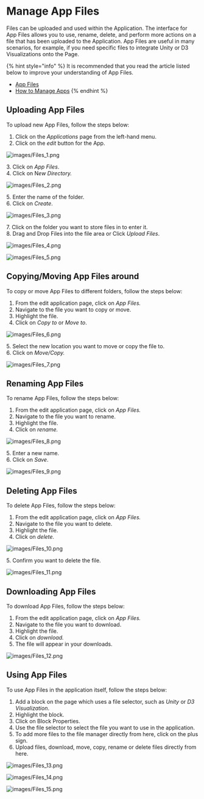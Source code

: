 # Manage App Files

Files can be uploaded and used within the Application. The interface for App Files allows you to use, rename, delete, and perform more actions on a file that has been uploaded to the Application. App Files are useful in many scenarios, for example, if you need specific files to integrate Unity or D3 Visualizations onto the Page.

{% hint style="info" %}
It is recommended that you read the article listed below to improve your understanding of App Files.

* [App Files](../../concepts/application/app-files.md)
* [How to Manage Apps](manage-apps.md)
{% endhint %}

## Uploading App Files

To upload new App Files, follow the steps below:

1. Click on the _Applications_ page from the left-hand menu.
2. Click on the _edit_ button for the App.

![images/Files_1.png](images/Files_1.png)

&#x20;   3\. Click on _App Files_.\
&#x20;   4\. Click on &#x4E;_&#x65;w Directory._

![images/Files_2.png](images/Files_2.png)

&#x20;   &#x35;_._ Enter the name of the folder.\
&#x20;   6\. Click on _Create_.

![images/Files_3.png](images/Files_3.png)

&#x20;   7\. Click on the folder you want to store files in to enter it.\
&#x20;   8\. Drag and Drop Files into the file area or Click _Upload Files_.

![images/Files_4.png](images/Files_4.png)

![images/Files_5.png](images/Files_5.png)

## Copying/Moving App Files around

To copy or move App Files to different folders, follow the steps below:

1. From the edit application page, click on _App Files._
2. Navigate to the file you want to copy or move.
3. Highlight the file.
4. Click on _Copy to_ or _Move to_.

![images/Files_6.png](images/Files_6.png)

&#x20;   5\. Select the new location you want to move or copy the file to.\
&#x20;   6\. Click on _Move/Copy._

![images/Files_7.png](images/Files_7.png)

## Renaming App Files

To rename App Files, follow the steps below:

1. From the edit application page, click on _App Files._
2. Navigate to the file you want to rename.
3. Highlight the file.
4. Click on _rename._

![images/Files_8.png](images/Files_8.png)

&#x20;   5\. Enter a new name.\
&#x20;   6\. Click on _Save_.

![images/Files_9.png](images/Files_9.png)

## Deleting App Files

To delete App Files, follow the steps below:

1. From the edit application page, click on _App Files._
2. Navigate to the file you want to delete.
3. Highlight the file.
4. Click on _delete._

![images/Files_10.png](images/Files_10.png)

&#x20;   5\. Confirm you want to delete the file.

![images/Files_11.png](images/Files_11.png)

## Downloading App Files

To download App Files, follow the steps below:

1. From the edit application page, click on _App Files._
2. Navigate to the file you want to download.
3. Highlight the file.
4. Click on _download._
5. The file will appear in your downloads.

![images/Files_12.png](images/Files_12.png)

## Using App Files

To use App Files in the application itself, follow the steps below:

1. Add a block on the page which uses a file selector, such as _Unity_ or _D3 Visualization_.
2. Highlight the block.
3. Click on Block Properties.
4. Use the file selector to select the file you want to use in the application.
5. To add more files to the file manager directly from here, click on the plus sign.
6. Upload files, download, move, copy, rename or delete files directly from here.

![images/Files_13.png](images/Files_13.png)

![images/Files_14.png](images/Files_14.png)

![images/Files_15.png](images/Files_15.png)


